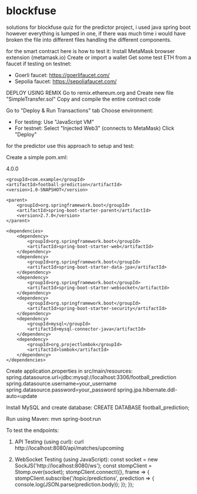 # blockfuse
solutions for blockfuse quiz
for the predictor project, i used java spring boot however everything is lumped in one, if there was much time i would have broken the file into different files handling the different components.

for the smart contract here is how to test it:
 Install MetaMask browser extension (metamask.io)
 Create or import a wallet
 Get some test ETH from a faucet if testing on testnet:
  * Goerli faucet: https://goerlifaucet.com/
  * Sepolia faucet: https://sepoliafaucet.com/

 DEPLOY USING REMIX
 Go to remix.ethereum.org and Create new file "SimpleTransfer.sol"
 Copy and compile the entire contract code

 Go to "Deploy & Run Transactions" tab
 Choose environment:
   * For testing: Use "JavaScript VM"
   * For testnet: Select "Injected Web3" (connects to MetaMask)
 Click "Deploy"




for the predictor use this approach to setup and test:



 Create a simple pom.xml:

<?xml version="1.0" encoding="UTF-8"?>
<project xmlns="http://maven.apache.org/POM/4.0.0"
         xmlns:xsi="http://www.w3.org/2001/XMLSchema-instance"
         xsi:schemaLocation="http://maven.apache.org/POM/4.0.0 http://maven.apache.org/xsd/maven-4.0.0.xsd">
    <modelVersion>4.0.0</modelVersion>

    <groupId>com.example</groupId>
    <artifactId>football-prediction</artifactId>
    <version>1.0-SNAPSHOT</version>

    <parent>
        <groupId>org.springframework.boot</groupId>
        <artifactId>spring-boot-starter-parent</artifactId>
        <version>2.7.0</version>
    </parent>

    <dependencies>
        <dependency>
            <groupId>org.springframework.boot</groupId>
            <artifactId>spring-boot-starter-web</artifactId>
        </dependency>
        <dependency>
            <groupId>org.springframework.boot</groupId>
            <artifactId>spring-boot-starter-data-jpa</artifactId>
        </dependency>
        <dependency>
            <groupId>org.springframework.boot</groupId>
            <artifactId>spring-boot-starter-websocket</artifactId>
        </dependency>
        <dependency>
            <groupId>org.springframework.boot</groupId>
            <artifactId>spring-boot-starter-security</artifactId>
        </dependency>
        <dependency>
            <groupId>mysql</groupId>
            <artifactId>mysql-connector-java</artifactId>
        </dependency>
        <dependency>
            <groupId>org.projectlombok</groupId>
            <artifactId>lombok</artifactId>
        </dependency>
    </dependencies>
</project>

Create application.properties in src/main/resources:
spring.datasource.url=jdbc:mysql://localhost:3306/football_prediction
spring.datasource.username=your_username
spring.datasource.password=your_password
spring.jpa.hibernate.ddl-auto=update

Install MySQL and create database:
CREATE DATABASE football_prediction;

Run using Maven:
mvn spring-boot:run

To test the endpoints:
1. API Testing (using curl):
curl http://localhost:8080/api/matches/upcoming

2. WebSocket Testing (using JavaScript):
const socket = new SockJS('http://localhost:8080/ws');
const stompClient = Stomp.over(socket);
stompClient.connect({}, frame => {
    stompClient.subscribe('/topic/predictions', prediction => {
        console.log(JSON.parse(prediction.body));
    });
});
